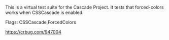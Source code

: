 This is a virtual test suite for the Cascade Project. It tests that
forced-colors works when CSSCascade is enabled.

Flags: CSSCascade,ForcedColors

https://crbug.com/947004
